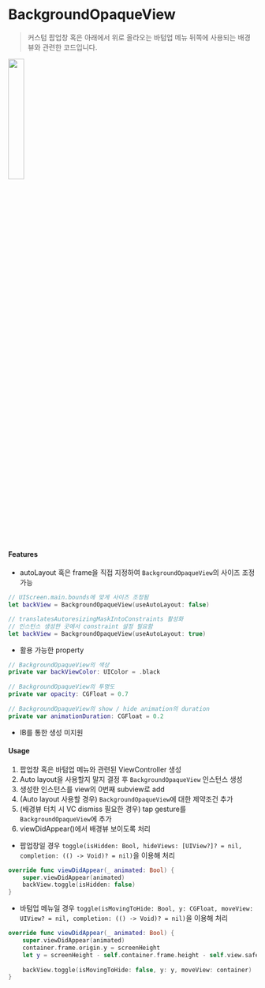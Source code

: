 # BackgroundOpaqueView
> 커스텀 팝업창 혹은 아래에서 위로 올라오는 바텀업 메뉴 뒤쪽에 사용되는 배경뷰와 관련한 코드입니다.  
<img src="https://user-images.githubusercontent.com/28864782/151703727-2baec78c-7526-4a96-ba23-e495d6a7f078.gif" width="25%"/>





#### Features
- autoLayout 혹은 frame을 직접 지정하여 ```BackgroundOpaqueView```의 사이즈 조정 가능
```Swift
// UIScreen.main.bounds에 맞게 사이즈 조정됨
let backView = BackgroundOpaqueView(useAutoLayout: false)

// translatesAutoresizingMaskIntoConstraints 활성화
// 인스턴스 생성한 곳에서 constraint 설정 필요함
let backView = BackgroundOpaqueView(useAutoLayout: true)
```

- 활용 가능한 property
```Swift
// BackgroundOpaqueView의 색상
private var backViewColor: UIColor = .black
    
// BackgroundOpaqueView의 투명도
private var opacity: CGFloat = 0.7
    
// BackgroundOpaqueView의 show / hide animation의 duration
private var animationDuration: CGFloat = 0.2
```

- IB를 통한 생성 미지원  



#### Usage
1. 팝업창 혹은 바텀업 메뉴와 관련된 ViewController 생성
2. Auto layout을 사용할지 말지 결정 후 ```BackgroundOpaqueView``` 인스턴스 생성
3. 생성한 인스턴스를 view의 0번째 subview로 add
4. (Auto layout 사용할 경우) ```BackgroundOpaqueView```에 대한 제약조건 추가
5. (배경뷰 터치 시 VC dismiss 필요한 경우) tap gesture를 ```BackgroundOpaqueView```에 추가
6. viewDidAppear()에서 배경뷰 보이도록 처리
- 팝업창일 경우 ```toggle(isHidden: Bool, hideViews: [UIView?]? = nil, completion: (() -> Void)? = nil)```을 이용해 처리
```Swift
override func viewDidAppear(_ animated: Bool) {
	super.viewDidAppear(animated)
	backView.toggle(isHidden: false)
}
```
- 바텀업 메뉴일 경우 ```toggle(isMovingToHide: Bool, y: CGFloat, moveView: UIView? = nil, completion: (() -> Void)? = nil)```을 이용해 처리
```Swift
override func viewDidAppear(_ animated: Bool) {
	super.viewDidAppear(animated)
	container.frame.origin.y = screenHeight
	let y = screenHeight - self.container.frame.height - self.view.safeAreaInsets.bottom
        
	backView.toggle(isMovingToHide: false, y: y, moveView: container)
}
```



